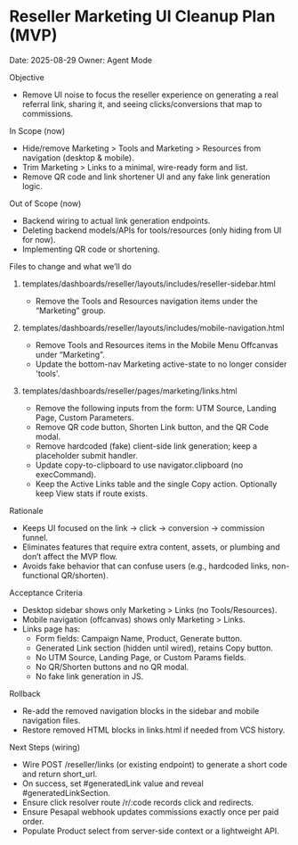 # Reseller Marketing UI Cleanup Plan (MVP)
Date: 2025-08-29
Owner: Agent Mode

Objective
- Remove UI noise to focus the reseller experience on generating a real referral link, sharing it, and seeing clicks/conversions that map to commissions.

In Scope (now)
- Hide/remove Marketing > Tools and Marketing > Resources from navigation (desktop & mobile).
- Trim Marketing > Links to a minimal, wire-ready form and list.
- Remove QR code and link shortener UI and any fake link generation logic.

Out of Scope (now)
- Backend wiring to actual link generation endpoints.
- Deleting backend models/APIs for tools/resources (only hiding from UI for now).
- Implementing QR code or shortening.

Files to change and what we’ll do
1) templates/dashboards/reseller/layouts/includes/reseller-sidebar.html
   - Remove the Tools and Resources navigation items under the “Marketing” group.

2) templates/dashboards/reseller/layouts/includes/mobile-navigation.html
   - Remove Tools and Resources items in the Mobile Menu Offcanvas under “Marketing”.
   - Update the bottom-nav Marketing active-state to no longer consider 'tools'.

3) templates/dashboards/reseller/pages/marketing/links.html
   - Remove the following inputs from the form: UTM Source, Landing Page, Custom Parameters.
   - Remove QR code button, Shorten Link button, and the QR Code modal.
   - Remove hardcoded (fake) client-side link generation; keep a placeholder submit handler.
   - Update copy-to-clipboard to use navigator.clipboard (no execCommand).
   - Keep the Active Links table and the single Copy action. Optionally keep View stats if route exists.

Rationale
- Keeps UI focused on the link → click → conversion → commission funnel.
- Eliminates features that require extra content, assets, or plumbing and don’t affect the MVP flow.
- Avoids fake behavior that can confuse users (e.g., hardcoded links, non-functional QR/shorten).

Acceptance Criteria
- Desktop sidebar shows only Marketing > Links (no Tools/Resources).
- Mobile navigation (offcanvas) shows only Marketing > Links.
- Links page has:
  - Form fields: Campaign Name, Product, Generate button.
  - Generated Link section (hidden until wired), retains Copy button.
  - No UTM Source, Landing Page, or Custom Params fields.
  - No QR/Shorten buttons and no QR modal.
  - No fake link generation in JS.

Rollback
- Re-add the removed navigation blocks in the sidebar and mobile navigation files.
- Restore removed HTML blocks in links.html if needed from VCS history.

Next Steps (wiring)
- Wire POST /reseller/links (or existing endpoint) to generate a short code and return short_url.
- On success, set #generatedLink value and reveal #generatedLinkSection.
- Ensure click resolver route /r/:code records click and redirects.
- Ensure Pesapal webhook updates commissions exactly once per paid order.
- Populate Product select from server-side context or a lightweight API.

